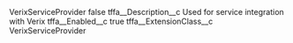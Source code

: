 <?xml version="1.0" encoding="UTF-8"?>
<CustomMetadata xmlns="http://soap.sforce.com/2006/04/metadata" xmlns:xsi="http://www.w3.org/2001/XMLSchema-instance" xmlns:xsd="http://www.w3.org/2001/XMLSchema">
    <label>VerixServiceProvider</label>
    <protected>false</protected>
    <values>
        <field>tffa__Description__c</field>
        <value xsi:type="xsd:string">Used for service integration with Verix</value>
    </values>
    <values>
        <field>tffa__Enabled__c</field>
        <value xsi:type="xsd:boolean">true</value>
    </values>
    <values>
        <field>tffa__ExtensionClass__c</field>
        <value xsi:type="xsd:string">VerixServiceProvider</value>
    </values>
</CustomMetadata>
